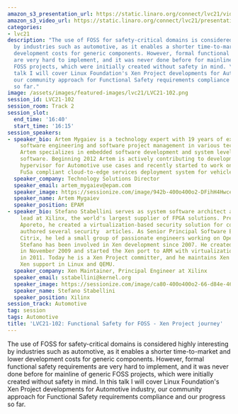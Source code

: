 ```yaml
---
amazon_s3_presentation_url: https://static.linaro.org/connect/lvc21/videos/lvc21-102.mp4
amazon_s3_video_url: https://static.linaro.org/connect/lvc21/presentations/lvc21-102.pdf
categories:
- lvc21
description: "The use of FOSS for safety-critical domains is considered highly interesting
  by industries such as automotive, as it enables a shorter time-to-market and lower
  development costs for generic components. However, formal functional safety requirements
  are very hard to implement, and it was never done before for mainline of generic
  FOSS projects, which were initially created without safety in mind. \r\nIn this
  talk I will cover Linux Foundation's Xen Project developments for Automotive industry,
  our community approach for Functional Safety requirements compliance and our progress
  so far."
image: /assets/images/featured-images/lvc21/LVC21-102.png
session_id: LVC21-102
session_room: Track 2
session_slot:
  end_time: '16:40'
  start_time: '16:15'
session_speakers:
- speaker_bio: Artem Mygaiev is a technology expert with 19 years of experience in
    software engineering and software project management in various technology domains.
    Artem specializes in embedded software development and system level open source
    software. Beginning 2012 Artem is actively contributing to development of Xen
    hypervisor for Automotive use cases and recently started to work on Xen-powered
    FuSa compliant cloud-to-edge services deployment system for vehicles in EPAM Systems.
  speaker_company: Technology Solutions Director
  speaker_email: artem_mygaiev@epam.com
  speaker_image: https://sessionize.com/image/942b-400o400o2-DFihH4HwceNTxx8vAX8nnS.jpg
  speaker_name: Artem Mygaiev
  speaker_position: EPAM
- speaker_bio: Stefano Stabellini serves as system software architect and virtualization
    lead at Xilinx, the world's largest supplier of FPGA solutions. Previously, at
    Aporeto, he created a virtualization-based security solution for containers and
    authored several security  articles. As Senior Principal Software Engineer in
    Citrix, he led a small group of passionate engineers working on Open Source projects.
    Stefano has been involved in Xen development since 2007. He created libxenlight
    in November 2009 and started the Xen port to ARM with virtualization extensions
    in 2011. Today he is a Xen Project committer, and he maintains Xen on ARM and
    Xen support in Linux and QEMU.
  speaker_company: Xen Maintainer, Principal Engineer at Xilinx
  speaker_email: sstabellini@kernel.org
  speaker_image: https://sessionize.com/image/ca80-400o400o2-66-d84e-46b6-801e-404110a5fd97.60669a8d-e75e-47b0-828f-74345e346ce7.png
  speaker_name: Stefano Stabellini
  speaker_position: Xilinx
session_track: Automotive
tag: session
tags: Automotive
title: 'LVC21-102: Functional Safety for FOSS - Xen Project journey'
---
```


The use of FOSS for safety-critical domains is considered highly interesting by industries such as automotive, as it enables a shorter time-to-market and lower development costs for generic components. However, formal functional safety requirements are very hard to implement, and it was never done before for mainline of generic FOSS projects, which were initially created without safety in mind. 
In this talk I will cover Linux Foundation's Xen Project developments for Automotive industry, our community approach for Functional Safety requirements compliance and our progress so far.